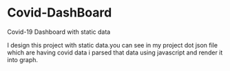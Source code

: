 # Covid-DashBoard
Covid-19 Dashboard with static data  


I design this project with static data.you can see in my project dot json file which are having covid data i parsed that data using javascript and render it into graph.
